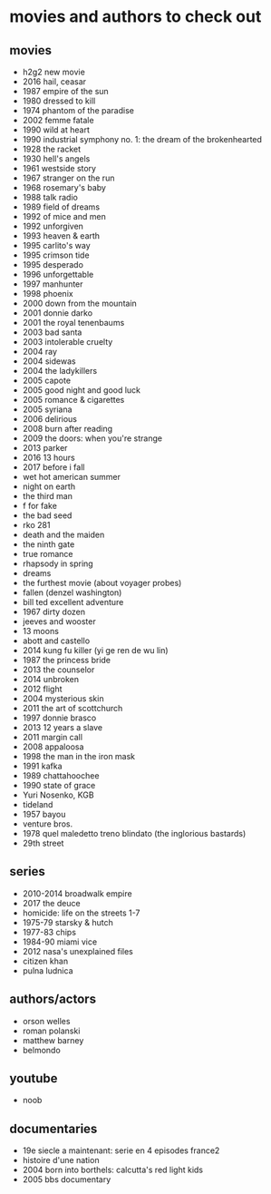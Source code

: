 # movies and authors to check out

## movies

- h2g2 new movie
- 2016 hail, ceasar
- 1987 empire of the sun
- 1980 dressed to kill
- 1974 phantom of the paradise
- 2002 femme fatale
- 1990 wild at heart
- 1990 industrial symphony no. 1: the dream of the brokenhearted
- 1928 the racket
- 1930 hell's angels
- 1961 westside story
- 1967 stranger on the run
- 1968 rosemary's baby
- 1988 talk radio
- 1989 field of dreams
- 1992 of mice and men
- 1992 unforgiven
- 1993 heaven & earth
- 1995 carlito's way
- 1995 crimson tide
- 1995 desperado
- 1996 unforgettable
- 1997 manhunter
- 1998 phoenix
- 2000 down from the mountain
- 2001 donnie darko
- 2001 the royal tenenbaums
- 2003 bad santa
- 2003 intolerable cruelty
- 2004 ray
- 2004 sidewas
- 2004 the ladykillers
- 2005 capote
- 2005 good night and good luck
- 2005 romance & cigarettes
- 2005 syriana
- 2006 delirious
- 2008 burn after reading
- 2009 the doors: when you're strange
- 2013 parker
- 2016 13 hours
- 2017 before i fall
- wet hot american summer
- night on earth
- the third man
- f for fake
- the bad seed
- rko 281
- death and the maiden
- the ninth gate
- true romance
- rhapsody in spring
- dreams
- the furthest movie (about voyager probes)
- fallen (denzel washington)
- bill ted excellent adventure
- 1967 dirty dozen
- jeeves and wooster
- 13 moons
- abott and castello
- 2014 kung fu killer (yi ge ren de wu lin)
- 1987 the princess bride
- 2013 the counselor
- 2014 unbroken
- 2012 flight
- 2004 mysterious skin
- 2011 the art of scottchurch
- 1997 donnie brasco
- 2013 12 years a slave
- 2011 margin call
- 2008 appaloosa
- 1998 the man in the iron mask
- 1991 kafka
- 1989 chattahoochee
- 1990 state of grace
- Yuri Nosenko, KGB
- tideland
- 1957 bayou
- venture bros.
- 1978 quel maledetto treno blindato (the inglorious bastards)
- 29th street


## series

- 2010-2014 broadwalk empire
- 2017 the deuce
- homicide: life on the streets 1-7
- 1975-79 starsky & hutch
- 1977-83 chips
- 1984-90 miami vice
- 2012 nasa's unexplained files
- citizen khan
- pulna ludnica


## authors/actors

- orson welles
- roman polanski
- matthew barney
- belmondo


## youtube

- noob


## documentaries

- 19e siecle a maintenant: serie en 4 episodes france2
- histoire d'une nation
- 2004 born into borthels: calcutta's red light kids
- 2005 bbs documentary
